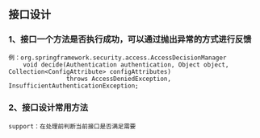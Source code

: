 # 
## 接口设计
### 1、接口一个方法是否执行成功，可以通过抛出异常的方式进行反馈
    例：org.springframework.security.access.AccessDecisionManager
        void decide(Authentication authentication, Object object, Collection<ConfigAttribute> configAttributes)
        			throws AccessDeniedException, InsufficientAuthenticationException;
### 2、接口设计常用方法
    support：在处理前判断当前接口是否满足需要

